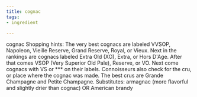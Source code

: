 ```yaml
---
title: cognac
tags:
- ingredient

---
```

cognac Shopping hints: The very best cognacs are labeled VVSOP, Napoleon, Vieille Reserve, Grand Reserve, Royal, or Vieux. Next in the rankings are cognacs labeled Extra Old (XO), Extra, or Hors D'Age. After that comes VSOP (Very Superior Old Pale), Reserve, or VO. Next come cognacs with VS or *** on their labels. Connoisseurs also check for the cru, or place where the cognac was made. The best crus are Grande Champagne and Petite Champagne. Substitutes: armagnac (more flavorful and slightly drier than cognac) OR American brandy
